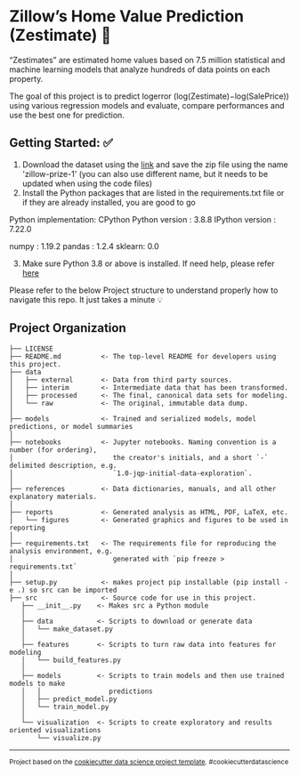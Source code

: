 Zillow’s Home Value Prediction (Zestimate) :house_with_garden:
==============================

“Zestimates” are estimated home values based on 7.5 million statistical and machine learning models that analyze hundreds of data points on each property.

The goal of this project is to predict logerror (log(Zestimate)−log(SalePrice)) using various regression models and evaluate, compare performances and use the best one for prediction.

Getting Started: :white_check_mark:
---------------

1. Download the dataset using the [link](https://www.kaggle.com/c/zillow-prize-1/data) and save the zip file using the name 'zillow-prize-1' (you can also use different name, but it needs to be updated when using the code files)
2. Install the Python packages that are listed in the requirements.txt file or if they are already installed, you are good to go

Python implementation: CPython
Python version       : 3.8.8
IPython version      : 7.22.0

numpy  : 1.19.2
pandas : 1.2.4
sklearn: 0.0

3. Make sure Python 3.8 or above is installed. If need help, please refer [here](https://www.python.org/downloads/)

Please refer to the below Project structure to understand properly how to navigate this repo. It just takes a minute :bulb:


Project Organization
------------

    ├── LICENSE
    ├── README.md          <- The top-level README for developers using this project.
    ├── data
    │   ├── external       <- Data from third party sources.
    │   ├── interim        <- Intermediate data that has been transformed.
    │   ├── processed      <- The final, canonical data sets for modeling.
    │   └── raw            <- The original, immutable data dump.
    │
    ├── models             <- Trained and serialized models, model predictions, or model summaries
    │
    ├── notebooks          <- Jupyter notebooks. Naming convention is a number (for ordering),
    │                         the creator's initials, and a short `-` delimited description, e.g.
    │                         `1.0-jqp-initial-data-exploration`.
    │
    ├── references         <- Data dictionaries, manuals, and all other explanatory materials.
    │
    ├── reports            <- Generated analysis as HTML, PDF, LaTeX, etc.
    │   └── figures        <- Generated graphics and figures to be used in reporting
    │
    ├── requirements.txt   <- The requirements file for reproducing the analysis environment, e.g.
    │                         generated with `pip freeze > requirements.txt`
    │
    ├── setup.py           <- makes project pip installable (pip install -e .) so src can be imported
    ├── src                <- Source code for use in this project.
       ├── __init__.py    <- Makes src a Python module
       │
       ├── data           <- Scripts to download or generate data
       │   └── make_dataset.py
       │
       ├── features       <- Scripts to turn raw data into features for modeling
       │   └── build_features.py
       │
       ├── models         <- Scripts to train models and then use trained models to make
       │   │                 predictions
       │   ├── predict_model.py
       │   └── train_model.py
       │
       └── visualization  <- Scripts to create exploratory and results oriented visualizations
           └── visualize.py

--------

<p><small>Project based on the <a target="_blank" href="https://drivendata.github.io/cookiecutter-data-science/">cookiecutter data science project template</a>. #cookiecutterdatascience</small></p>
